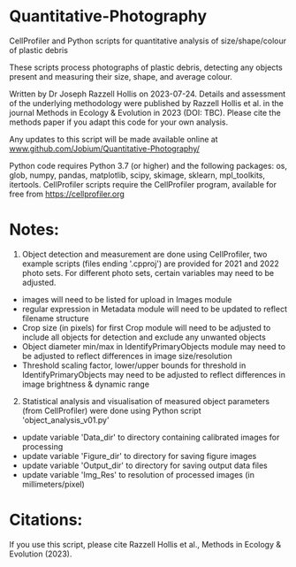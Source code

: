 # Quantitative-Photography
CellProfiler and Python scripts for quantitative analysis of size/shape/colour of plastic debris

These scripts process photographs of plastic debris, detecting any objects present and measuring their size, shape, and average colour.

Written by Dr Joseph Razzell Hollis on 2023-07-24. Details and assessment of the underlying methodology were published by Razzell Hollis et al. in the journal Methods in Ecology & Evolution in 2023 (DOI: TBC). Please cite the methods paper if you adapt this code for your own analysis.

Any updates to this script will be made available online at www.github.com/Jobium/Quantitative-Photography/

Python code requires Python 3.7 (or higher) and the following packages: os, glob, numpy, pandas, matplotlib, scipy, skimage, sklearn, mpl_toolkits, itertools.
CellProfiler scripts require the CellProfiler program, available for free from https://cellprofiler.org 

# Notes:
1) Object detection and measurement are done using CellProfiler, two example scripts (files ending '.cpproj') are provided for 2021 and 2022 photo sets. For different photo sets, certain variables may need to be adjusted.
 - images will need to be listed for upload in Images module
 - regular expression in Metadata module will need to be updated to reflect filename structure
 -  Crop size (in pixels) for first Crop module will need to be adjusted to include all objects for detection and exclude any unwanted objects
 -  Object diameter min/max in IdentifyPrimaryObjects module may need to be adjusted to reflect differences in image size/resolution
 -  Threshold scaling factor, lower/upper bounds for threshold in IdentifyPrimaryObjects may need to be adjusted to reflect differences in image brightness & dynamic range
2) Statistical analysis and visualisation of measured object parameters (from CellProfiler) were done using Python script 'object_analysis_v01.py'
 - update variable 'Data_dir' to directory containing calibrated images for processing
 - update variable 'Figure_dir' to directory for saving figure images
 - update variable 'Output_dir' to directory for saving output data files
 - update variable 'Img_Res' to resolution of processed images (in millimeters/pixel)

# Citations:
If you use this script, please cite Razzell Hollis et al., Methods in Ecology & Evolution (2023).
